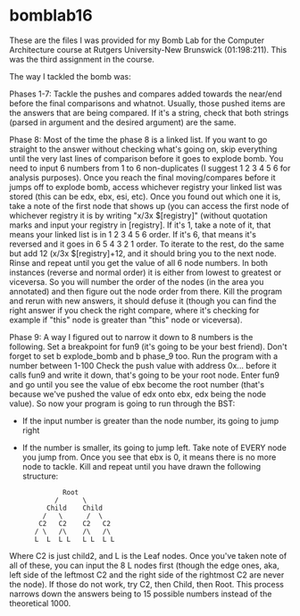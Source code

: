 # bomblab16
These are the files I was provided for my Bomb Lab for the Computer Architecture course at Rutgers University-New Brunswick (01:198:211). This was the third assignment in the course.

The way I tackled the bomb was:

Phases 1-7:
Tackle the pushes and compares added towards the near/end before the final comparisons and whatnot. Usually, those pushed items are the answers that are being compared.
If it's a string, check that both strings (parsed in argument and the desired argument) are the same.

Phase 8:
Most of the time the phase 8 is a linked list. If you want to go straight to the answer without checking what's going on, skip everything until the very last lines of comparison before it goes to explode bomb. You need to input 6 numbers from 1 to 6 non-duplicates (I suggest 1 2 3 4 5 6 for analysis purposes). Once you reach the final moving/compares before it jumps off to explode bomb, access whichever registry your linked list was stored (this can be edx, ebx, esi, etc). Once you found out which one it is, take a note of the first node that shows up (you can access the first node of whichever registry it is by writing "x/3x $[registry]" (without quotation marks and input your registry in [registry]. If it's 1, take a note of it, that means your linked list is in 1 2 3 4 5 6 order. If it's 6, that means it's reversed and it goes in 6 5 4 3 2 1 order.
To iterate to the rest, do the same but add 12 (x/3x $[registry]+12, and it should bring you to the next node. Rinse and repeat until you get the value of all 6 node numbers. In both instances (reverse and normal order) it is either from lowest to greatest or viceversa. So you will number the order of the nodes (in the area you annotated) and then figure out the node order from there. Kill the program and rerun with new answers, it should defuse it (though you can find the right answer if you check the right compare, where it's checking for example if "this" node is greater than "this" node or viceversa).

Phase 9:
A way I figured out to narrow it down to 8 numbers is the following. 
Set a breakpoint for fun9 (it's going to be your best friend). Don't forget to set b explode_bomb and b phase_9 too.
Run the program with a number between 1-100
Check the push value with address 0x... before it calls fun9 and write it down, that's going to be your root node.
Enter fun9 and go until you see the value of ebx become the root number (that's because we've pushed the value of edx onto ebx, edx being the node value).
So now your program is going to run through the BST:
- If the input number is greater than the node number, its going to jump right
- If the number is smaller, its going to jump left.
Take note of EVERY node you jump from. Once you see that ebx is 0, it means there is no more node to tackle. Kill and repeat until you have drawn the following structure:

                Root
              /      \
            Child    Child
           /   \      /  \
          C2   C2    C2   C2
         / \   /\    /\   /\
         L  L  L L   L L  L L
Where C2 is just child2, and L is the Leaf nodes.
Once you've taken note of all of these, you can input the 8 L nodes first (though the edge ones, aka, left side of the leftmost C2 and the right side of the rightmost C2 are never the node). If those do not work, try C2, then Child, then Root. This process narrows down the answers being to 15 possible numbers instead of the theoretical 1000.

